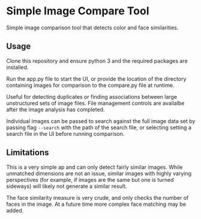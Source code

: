 
# Simple Image Compare Tool

Simple image comparison tool that detects color and face similarities.

## Usage

Clone this repository and ensure python 3 and the required packages are installed.

Run the app.py file to start the UI, or provide the location of the directory containing images for comparison to the compare.py file at runtime.

Useful for detecting duplicates or finding associations between large unstructured sets of image files. File management controls are availalbe after the image analysis has completed.

Individual images can be passed to search against the full image data set by passing flag `--search` with the path of the search file, or selecting setting a search file in the UI before running comparison.

## Limitations

This is a very simple ap and can only detect fairly similar images. While unmatched dimensions are not an issue, similar images with highly varying perspectives (for example, if images are the same but one is turned sideways) will likely not generate a similar result.

The face similarity measure is very crude, and only checks the number of faces in the image. At a future time more complex face matching may be added.

